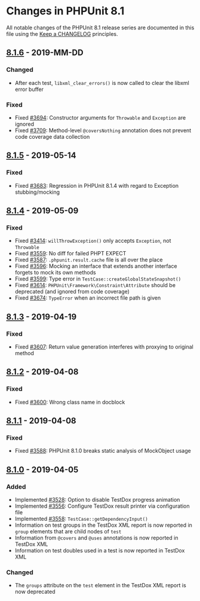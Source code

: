 # Changes in PHPUnit 8.1

All notable changes of the PHPUnit 8.1 release series are documented in this file using the [Keep a CHANGELOG](http://keepachangelog.com/) principles.

## [8.1.6] - 2019-MM-DD

### Changed

* After each test, `libxml_clear_errors()` is now called to clear the libxml error buffer

### Fixed

* Fixed [#3694](https://github.com/sebastianbergmann/phpunit/pull/3694): Constructor arguments for `Throwable` and `Exception` are ignored
* Fixed [#3709](https://github.com/sebastianbergmann/phpunit/pull/3709): Method-level `@coversNothing` annotation does not prevent code coverage data collection

## [8.1.5] - 2019-05-14

### Fixed

* Fixed [#3683](https://github.com/sebastianbergmann/phpunit/issues/3683): Regression in PHPUnit 8.1.4 with regard to Exception stubbing/mocking

## [8.1.4] - 2019-05-09

### Fixed

* Fixed [#3414](https://github.com/sebastianbergmann/phpunit/pull/3414): `willThrowException()` only accepts `Exception`, not `Throwable`
* Fixed [#3559](https://github.com/sebastianbergmann/phpunit/issues/3559): No diff for failed PHPT EXPECT
* Fixed [#3587](https://github.com/sebastianbergmann/phpunit/issues/3587): `.phpunit.result.cache` file is all over the place
* Fixed [#3596](https://github.com/sebastianbergmann/phpunit/issues/3596): Mocking an interface that extends another interface forgets to mock its own methods
* Fixed [#3599](https://github.com/sebastianbergmann/phpunit/issues/3599): Type error in `TestCase::createGlobalStateSnapshot()`
* Fixed [#3614](https://github.com/sebastianbergmann/phpunit/pull/3599): `PHPUnit\Framework\Constraint\Attribute` should be deprecated (and ignored from code coverage)
* Fixed [#3674](https://github.com/sebastianbergmann/phpunit/issues/3674): `TypeError` when an incorrect file path is given

## [8.1.3] - 2019-04-19

### Fixed

* Fixed [#3607](https://github.com/sebastianbergmann/phpunit/issues/3607): Return value generation interferes with proxying to original method

## [8.1.2] - 2019-04-08

### Fixed

* Fixed [#3600](https://github.com/sebastianbergmann/phpunit/pull/3600): Wrong class name in docblock

## [8.1.1] - 2019-04-08

### Fixed

* Fixed [#3588](https://github.com/sebastianbergmann/phpunit/issues/3588): PHPUnit 8.1.0 breaks static analysis of MockObject usage

## [8.1.0] - 2019-04-05

### Added

* Implemented [#3528](https://github.com/sebastianbergmann/phpunit/pull/3528): Option to disable TestDox progress animation
* Implemented [#3556](https://github.com/sebastianbergmann/phpunit/issues/3556): Configure TestDox result printer via configuration file
* Implemented [#3558](https://github.com/sebastianbergmann/phpunit/issues/3558): `TestCase::getDependencyInput()`
* Information on test groups in the TestDox XML report is now reported in `group` elements that are child nodes of `test`
* Information from `@covers` and `@uses` annotations is now reported in TestDox XML
* Information on test doubles used in a test is now reported in TestDox XML

### Changed

* The `groups` attribute on the `test` element in the TestDox XML report is now deprecated

[8.1.6]: https://github.com/sebastianbergmann/phpunit/compare/8.1.5...8.1.6
[8.1.5]: https://github.com/sebastianbergmann/phpunit/compare/8.1.4...8.1.5
[8.1.4]: https://github.com/sebastianbergmann/phpunit/compare/8.1.3...8.1.4
[8.1.3]: https://github.com/sebastianbergmann/phpunit/compare/8.1.2...8.1.3
[8.1.2]: https://github.com/sebastianbergmann/phpunit/compare/8.1.1...8.1.2
[8.1.1]: https://github.com/sebastianbergmann/phpunit/compare/8.1.0...8.1.1
[8.1.0]: https://github.com/sebastianbergmann/phpunit/compare/8.0.6...8.1.0

